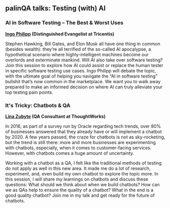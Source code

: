 ## palinQA talks: Testing (with) AI

### AI in Software Testing – The Best & Worst Uses
__[Ingo Philipp](https://www.linkedin.com/in/ingo-philipp-4759399a/) (Distinguished Evangelist at Tricentis)__ 

Stephen Hawking, Bill Gates, and Elon Musk all have one thing in common (besides wealth): they’re all terrified of the so-called AI apocalypse, a hypothetical scenario where highly-intelligent machines become our overlords and exterminate mankind. Will AI also take over software testing? Join this session to explore how AI could assist or replace the human tester in specific software testing use cases. Ingo Philipp will debate the topic, with the ultimate goal of helping you navigate the “AI in software testing” bullshit that’s now common in the marketplace. We want you to walk away prepared to make an informed decision on where AI can truly alleviate your top testing pain points.

### It's Tricky: Chatbots & QA
__[Lina Zubyte](https://www.linkedin.com/in/linazubyte/) (QA Consultant at ThoughtWorks)__

In 2016, as part of a survey run by Oracle regarding tech trends, over 80% of businesses answered that they already have or will implement a chatbot by 2020. A few years passed, the craze for chatbots is not as sky-rocketing, but the trend is still there: more and more businesses are experimenting with chatbots, especially, when it comes to customer-facing services. However, with chatbots comes a huge amount of uncertainty.

Working with a chatbot as a QA, I felt like the traditional methods of testing do not apply as well in this new area. It made me do a lot of research, experiment, and, even build my own chatbot to explore the topic more. In this session, I will share my learnings on chatbots and discuss these questions: What should we think about when we build chatbots? How can we as QAs help to ensure the quality of a chatbot? What in the end is a good quality chatbot? Join me in my talk and get ready for the future of chatbots.
